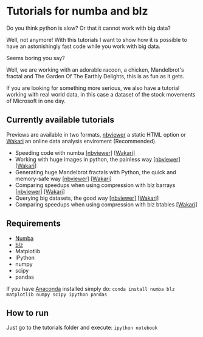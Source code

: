 Tutorials for numba and blz
============================

Do you think python is slow? Or that it cannot work with big data? 

Well, not anymore! With this tutorials I want to show how it is possible to have an astonishingly fast code while you work with big data.

Seems boring you say? 

Well, we are working with an adorable racoon, a chicken, Mandelbrot's fractal and The Garden Of The Earthly Delights, this is as fun as it gets.

If you are looking for something more serious, we also have a tutorial working with real world data, in this case a dataset of the stock movements of Microsoft in one day.

Currently available tutorials
--------------------------

Previews are available in two formats, [nbviewer](http://nbviewer.ipython.org) a static HTML option or [Wakari](https://www.wakari.io/) an online data analysis enviroment (Recommended).

* Speeding code with numba [[nbviewer]](http://nbviewer.ipython.org/github/pjimenezmateo/numba-blz-tutorials/blob/master/Numba.ipynb) [[Wakari]](https://www.wakari.io/sharing/bundle/pjimenezmateo/Numba)
* Working with huge images in python, the painless way [[nbviewer]](http://nbviewer.ipython.org/github/pjimenezmateo/numba-blz-tutorials/blob/master/Numba%20and%20blz.ipynb) [[Wakari]](https://www.wakari.io/sharing/bundle/pjimenezmateo/Numba_and_blz)
* Generating huge Mandelbrot fractals with Python, the quick and memory-safe way [[nbviewer]](http://nbviewer.ipython.org/github/pjimenezmateo/numba-blz-tutorials/blob/master/Generating%20huge%20Mandelbrot's%20fractals.ipynb) [[Wakari]](https://www.wakari.io/sharing/bundle/pjimenezmateo/Generating_huge_Mandelbrots_fractals)
* Comparing speedups when using compression with blz barrays [[nbviewer]](http://nbviewer.ipython.org/github/pjimenezmateo/numba-blz-tutorials/blob/master/Barray%20benchmarks.ipynb) [[Wakari]](https://www.wakari.io/sharing/bundle/pjimenezmateo/Benchmarks)
* Querying big datasets, the good way [[nbviewer]](http://nbviewer.ipython.org/github/pjimenezmateo/numba-blz-tutorials/blob/master/Bid%20Data.ipynb) [[Wakari]](https://www.wakari.io/sharing/bundle/pjimenezmateo/Bid_Data)
* Comparing speedups when using compression with blz btables [[Wakari]](https://www.wakari.io/sharing/bundle/pjimenezmateo/Btable_benchmarks)

Requirements
----------
* [Numba](https://github.com/numba/numba)
* [blz](https://github.com/ContinuumIO/blz)
* Matplotlib
* IPython
* numpy
* scipy
* pandas

If you have [Anaconda](https://store.continuum.io/cshop/anaconda/) installed simply do:
```conda install numba blz matplotlib numpy scipy ipython pandas```

How to run
-----------
Just go to the tutorials folder and execute: ```ipython notebook```
